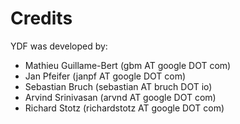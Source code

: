 # Credits

YDF was developed by:

-   Mathieu Guillame-Bert (gbm AT google DOT com)
-   Jan Pfeifer (janpf AT google DOT com)
-   Sebastian Bruch (sebastian AT bruch DOT io)
-   Arvind Srinivasan (arvnd AT google DOT com)
-   Richard Stotz (richardstotz AT google DOT com)
